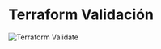 # Terraform Validación

![Terraform Validate](https://github.com/SokiSotos/terraform-validacion/actions/workflows/validate.yml/badge.svg)

